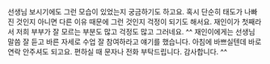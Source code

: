 선생님 보시기에도 그런 모습이 있었는지 궁금하기도 하고요. 혹시 단순히 태도가 나빠진 것인지 아니면 다른 이유 때문에 그런 것인지 걱정이 되기도 해서요. 재인이가 첫째라서 저희 부부가 잘 모르는 부분도 많고 걱정도 많고 그러네요. ^^ 재인이에게는 선생님 말씀 잘 듣고 바른 자세로 수업 잘 참여하라고 얘기를 했습니다. 아침에 바쁘실텐데 바로 연락 안주셔도 되고요. 편하실 때 문자나 전화 부탁드립니다. 감사합니다. ^^